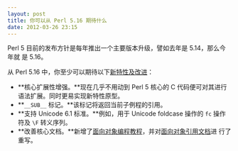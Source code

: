 ```yaml
---
layout: post
title: 你可以从 Perl 5.16 期待什么
date: 2012-03-26 23:15
---
```


Perl 5 目前的发布方针是每年推出一个主要版本升级，譬如去年是 5.14，那么今年就
是 5.16。<!--more--> 

从 Perl 5.16 中，你至少可以期待以下[新特性及改进][1]：

+ **核心扩展性增强。**现在几乎不用动到 Perl 5 核心的 C
  代码便可对其进行语法扩展。同时更易实现新特性原型。
+ **`__SUB__` 标记。**该标记将返回当前子例程的引用。
+ **支持 Unicode 6.1 标准。**例如，用于 Unicode foldcase 操作的 `fc` 操作符及
  `\F` 转义序列。
+ **改善核心文档。**新增了[面向对象编程教程][2]，并对[面向对象引用文档][3]进
  行了重写。

[1]: http://lwn.net/SubscriberLink/487216/8491ce8b050bfd59/
[2]: http://search.cpan.org/~abigail/perl-5.15.9/pod/perlootut.pod
[3]: http://search.cpan.org/~corion/perl-5.15.8/pod/perlobj.pod
